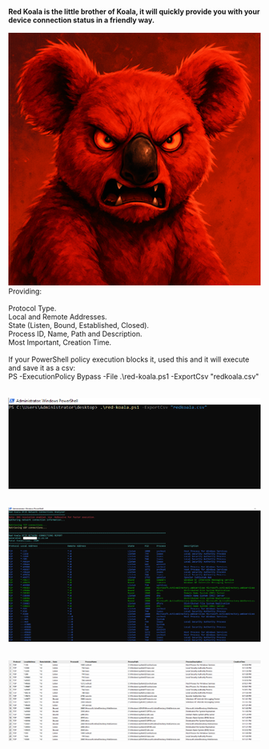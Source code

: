 **Red Koala is the little brother of Koala, it will quickly provide you with your device connection status in a friendly way.**
<br>
<br>
![](https://github.com/Gracchi/Project-Venus/blob/main/docs/redkoala.png)
<br>
Providing:
<br>
<br>
Protocol Type.
<br>
Local and Remote Addresses.
<br>
State (Listen, Bound, Established, Closed).
<br>
Process ID, Name, Path and Description.
<br>
Most Important, Creation Time.
<br>
<br>
If your PowerShell policy execution blocks it, used this and it will execute and save it as a csv:
<br>
PS  -ExecutionPolicy Bypass -File .\red-koala.ps1 -ExportCsv "redkoala.csv"
<br>
<br>
<br>
![](https://github.com/Gracchi/Project-Venus/blob/main/docs/redkoala1.png)
<br>
<br>
<br>
![](https://github.com/Gracchi/Project-Venus/blob/main/docs/redkoala2.png)
<br>
<br>
<br>
![](https://github.com/Gracchi/Project-Venus/blob/main/docs/redkoala3.png)
<br>
<br>


